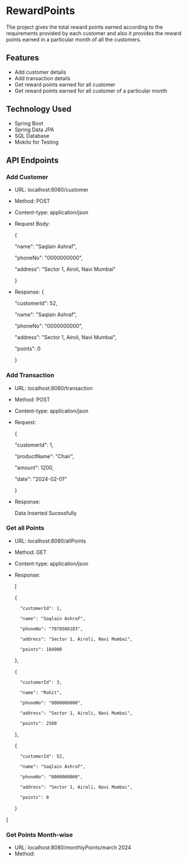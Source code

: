 # RewardPoints
The project gives the total reward points earned according to the requirements provided by each customer and also it provides the reward points earned in a particular month of all the customers.
## Features
- Add customer details
- Add transaction details
- Get reward points earned for all customer
- Get reward points earned for all customer of a particular month
## Technology Used
- Spring Boot
- Spring Data JPA
- SQL Database
- Mokito for Testing
## API Endpoints
### Add Customer
- URL: localhost:8080/customer
- Method: POST
- Content-type: application/json
- Request Body:

  {
  
    "name": "Saqlain Ashraf",
  
    "phoneNo": "0000000000",
  
    "address": "Sector 1, Airoli, Navi Mumbai"

  }
- Response:
  {
  
    "customerId": 52,
  
    "name": "Saqlain Ashraf",
  
    "phoneNo": "0000000000",
  
    "address": "Sector 1, Airoli, Navi Mumbai",
  
    "points": 0
  
  }
### Add Transaction
- URL: localhost:8080/transaction
- Method: POST
- Content-type: application/json
- Request:
  
  {
  
    "customerId": 1,
  
    "productName": "Chair",
  
    "amount": 1200,
  
    "date": "2024-02-01"
  
  }
- Response:

  Data Inserted Sucessfully

### Get all Points
- URL: localhost:8080/allPoints
- Method: GET
- Content-type: application/json
- Response:
  
  [
  
    {
  
        "customerId": 1,
  
        "name": "Saqlain Ashraf",
  
        "phoneNo": "7870508183",
  
        "address": "Sector 1, Airoli, Navi Mumbai",
  
        "points": 184900
  
    },
  
    {
  
        "customerId": 3,
  
        "name": "Rohit",
  
        "phoneNo": "0000000000",
  
        "address": "Sector 1, Airoli, Navi Mumbai",
  
        "points": 2560
  
    },
  
    {
  
        "customerId": 52,
  
        "name": "Saqlain Ashraf",
  
        "phoneNo": "0000000000",
  
        "address": "Sector 1, Airoli, Navi Mumbai",
  
        "points": 0
  
    }
  
]

### Get Points Month-wise
- URL: localhost:8080/monthlyPoints/march 2024
- Method: 
